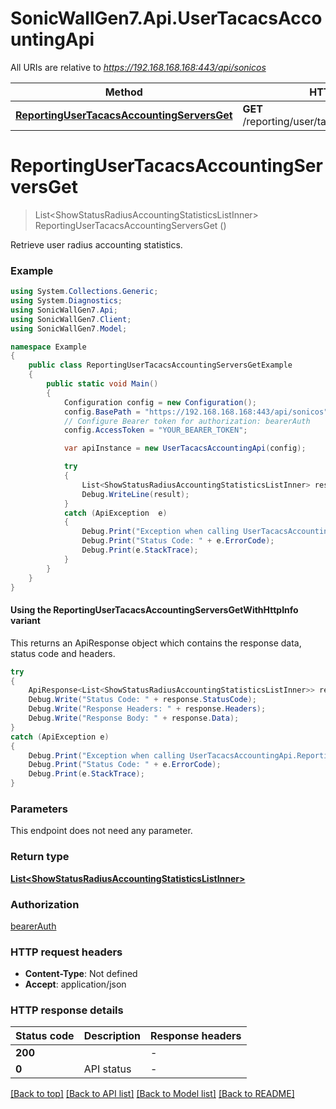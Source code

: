 # SonicWallGen7.Api.UserTacacsAccountingApi

All URIs are relative to *https://192.168.168.168:443/api/sonicos*

| Method | HTTP request | Description |
|--------|--------------|-------------|
| [**ReportingUserTacacsAccountingServersGet**](UserTacacsAccountingApi.md#reportingusertacacsaccountingserversget) | **GET** /reporting/user/tacacs/accounting/servers |  |

<a id="reportingusertacacsaccountingserversget"></a>
# **ReportingUserTacacsAccountingServersGet**
> List&lt;ShowStatusRadiusAccountingStatisticsListInner&gt; ReportingUserTacacsAccountingServersGet ()



Retrieve user radius accounting statistics.

### Example
```csharp
using System.Collections.Generic;
using System.Diagnostics;
using SonicWallGen7.Api;
using SonicWallGen7.Client;
using SonicWallGen7.Model;

namespace Example
{
    public class ReportingUserTacacsAccountingServersGetExample
    {
        public static void Main()
        {
            Configuration config = new Configuration();
            config.BasePath = "https://192.168.168.168:443/api/sonicos";
            // Configure Bearer token for authorization: bearerAuth
            config.AccessToken = "YOUR_BEARER_TOKEN";

            var apiInstance = new UserTacacsAccountingApi(config);

            try
            {
                List<ShowStatusRadiusAccountingStatisticsListInner> result = apiInstance.ReportingUserTacacsAccountingServersGet();
                Debug.WriteLine(result);
            }
            catch (ApiException  e)
            {
                Debug.Print("Exception when calling UserTacacsAccountingApi.ReportingUserTacacsAccountingServersGet: " + e.Message);
                Debug.Print("Status Code: " + e.ErrorCode);
                Debug.Print(e.StackTrace);
            }
        }
    }
}
```

#### Using the ReportingUserTacacsAccountingServersGetWithHttpInfo variant
This returns an ApiResponse object which contains the response data, status code and headers.

```csharp
try
{
    ApiResponse<List<ShowStatusRadiusAccountingStatisticsListInner>> response = apiInstance.ReportingUserTacacsAccountingServersGetWithHttpInfo();
    Debug.Write("Status Code: " + response.StatusCode);
    Debug.Write("Response Headers: " + response.Headers);
    Debug.Write("Response Body: " + response.Data);
}
catch (ApiException e)
{
    Debug.Print("Exception when calling UserTacacsAccountingApi.ReportingUserTacacsAccountingServersGetWithHttpInfo: " + e.Message);
    Debug.Print("Status Code: " + e.ErrorCode);
    Debug.Print(e.StackTrace);
}
```

### Parameters
This endpoint does not need any parameter.
### Return type

[**List&lt;ShowStatusRadiusAccountingStatisticsListInner&gt;**](ShowStatusRadiusAccountingStatisticsListInner.md)

### Authorization

[bearerAuth](../README.md#bearerAuth)

### HTTP request headers

 - **Content-Type**: Not defined
 - **Accept**: application/json


### HTTP response details
| Status code | Description | Response headers |
|-------------|-------------|------------------|
| **200** |  |  -  |
| **0** | API status |  -  |

[[Back to top]](#) [[Back to API list]](../README.md#documentation-for-api-endpoints) [[Back to Model list]](../README.md#documentation-for-models) [[Back to README]](../README.md)

